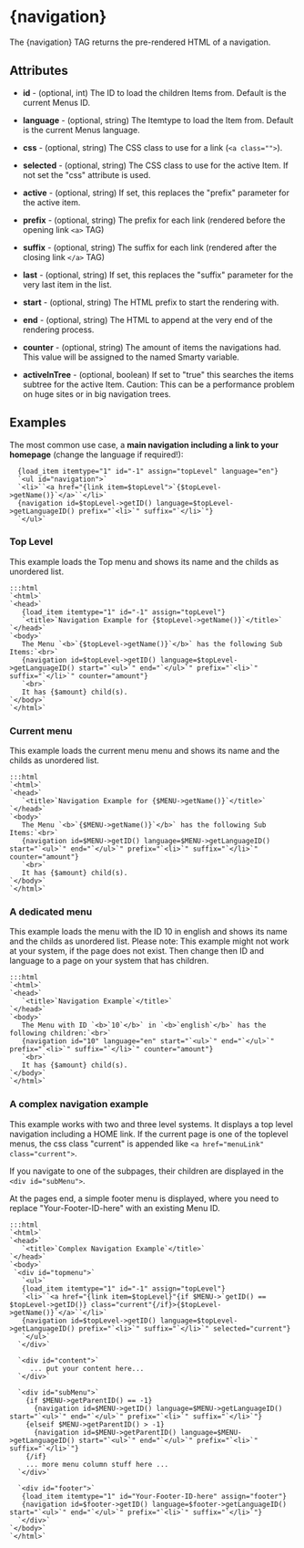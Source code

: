 # {navigation}

The {navigation} TAG returns the pre-rendered HTML of a navigation.


## Attributes


*  **id** - (optional, int)
    The ID to load the children Items from. Default is the current Menus ID.

*  **language** - (optional, string)
    The Itemtype to load the Item from. Default is the current Menus language.

*  **css** - (optional, string)
    The CSS class to use for a link (`<a class="">`).

*  **selected** - (optional, string)
    The CSS class to use for the active Item. If not set the "css" attribute is used.

*  **active** - (optional, string)
    If set, this replaces the "prefix" parameter for the active item.

*  **prefix** - (optional, string)
    The prefix for each link (rendered before the opening link `<a>` TAG)

*  **suffix** - (optional, string)
    The suffix for each link (rendered after the closing link `</a>` TAG)

*  **last** - (optional, string)
    If set, this replaces the "suffix" parameter for the very last item in the list.

*  **start** - (optional, string)
    The HTML prefix to start the rendering with.

*  **end** - (optional, string)
    The HTML to append at the very end of the rendering process.

*  **counter** - (optional, string)
    The amount of items the navigations had. This value will be assigned to the named Smarty variable.

*  **activeInTree** - (optional, boolean)
    If set to "true" this searches the items subtree for the active Item. Caution: This can be a performance problem on huge sites or in big navigation trees.


## Examples

The most common use case, a **main navigation including a link to your homepage** (change the language if required!):

	
	  {load_item itemtype="1" id="-1" assign="topLevel" language="en"}
	  `<ul id="navigation">`
	  `<li>``<a href="{link item=$topLevel">`{$topLevel->getName()}`</a>``</li>`
	  {navigation id=$topLevel->getID() language=$topLevel->getLanguageID() prefix="`<li>`" suffix="`</li>`"}
	  `</ul>`


### Top Level

This example loads the Top menu and shows its name and the childs as unordered list.

	:::html
	`<html>`
	`<head>`
	   {load_item itemtype="1" id="-1" assign="topLevel"}
	   `<title>`Navigation Example for {$topLevel->getName()}`</title>`
	`</head>`
	`<body>`
	   The Menu `<b>`{$topLevel->getName()}`</b>` has the following Sub Items:`<br>`
	   {navigation id=$topLevel->getID() language=$topLevel->getLanguageID() start="`<ul>`" end="`</ul>`" prefix="`<li>`" suffix="`</li>`" counter="amount"}
	   `<br>`
	   It has {$amount} child(s).
	`</body>`
	`</html>`


### Current menu

This example loads the current menu menu and shows its name and the childs as unordered list.

	:::html
	`<html>`
	`<head>`
	   `<title>`Navigation Example for {$MENU->getName()}`</title>`
	`</head>`
	`<body>`
	   The Menu `<b>`{$MENU->getName()}`</b>` has the following Sub Items:`<br>`
	   {navigation id=$MENU->getID() language=$MENU->getLanguageID() start="`<ul>`" end="`</ul>`" prefix="`<li>`" suffix="`</li>`" counter="amount"}
	   `<br>`
	   It has {$amount} child(s).
	`</body>`
	`</html>`



### A dedicated menu

This example loads the menu with the ID 10 in english and shows its name and the childs as unordered list.
Please note: This example might not work at your system, if the page does not exist. Then change then ID and language to a page on your system that has children.

	:::html
	`<html>`
	`<head>`
	   `<title>`Navigation Example`</title>`
	`</head>`
	`<body>`
	   The Menu with ID `<b>`10`</b>` in `<b>`english`</b>` has the following children:`<br>`
	   {navigation id="10" language="en" start="`<ul>`" end="`</ul>`" prefix="`<li>`" suffix="`</li>`" counter="amount"}
	   `<br>`
	   It has {$amount} child(s).
	`</body>`
	`</html>`


### A complex navigation example

This example works with two and three level systems. It displays a top level navigation including a HOME link.
If the current page is one of the toplevel menus, the css class "current" is appended like `<a href="menuLink" class="current">`.

If you navigate to one of the subpages, their children are displayed in the `<div id="subMenu">`.

At the pages end, a simple footer menu is displayed, where you need to replace "Your-Footer-ID-here" with an existing Menu ID.


	:::html
	`<html>`
	`<head>`
	   `<title>`Complex Navigation Example`</title>`
	`</head>`
	`<body>`
	 `<div id="topmenu">`
	   `<ul>`
	   {load_item itemtype="1" id="-1" assign="topLevel"}
	   `<li>``<a href="{link item=$topLevel}"{if $MENU->`getID() == $topLevel->getID()} class="current"{/if}>{$topLevel->getName()}`</a>``</li>`
	   {navigation id=$topLevel->getID() language=$topLevel->getLanguageID() prefix="`<li>`" suffix="`</li>`" selected="current"}
	   `</ul>`
	  `</div>`
	
	  `<div id="content">`
	     ... put your content here...
	  `</div>`
	
	  `<div id="subMenu">`
	    {if $MENU->getParentID() == -1}
	      {navigation id=$MENU->getID() language=$MENU->getLanguageID() start="`<ul>`" end="`</ul>`" prefix="`<li>`" suffix="`</li>`"}
	    {elseif $MENU->getParentID() > -1}
	      {navigation id=$MENU->getParentID() language=$MENU->getLanguageID() start="`<ul>`" end="`</ul>`" prefix="`<li>`" suffix="`</li>`"}
	    {/if}
	    ... more menu column stuff here ...
	  `</div>`
	
	  `<div id="footer">`
	   {load_item itemtype="1" id="Your-Footer-ID-here" assign="footer"}
	   {navigation id=$footer->getID() language=$footer->getLanguageID() start="`<ul>`" end="`</ul>`" prefix="`<li>`" suffix="`</li>`"}
	  `</div>`
	`</body>`
	`</html>`


